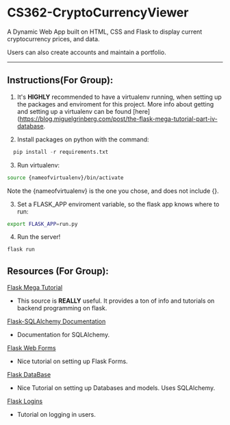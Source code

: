 # CS362-CryptoCurrencyViewer
A Dynamic Web App built on HTML, CSS and Flask to display current cryptocurrency prices, and data.

Users can also create accounts and maintain a portfolio.

---

## Instructions(For Group):

1. It's **HIGHLY** recommended to have a virtualenv running, when setting up the packages and enviroment for this project. More info about getting and setting up a virtualenv can be found  [here](https://blog.miguelgrinberg.com/post/the-flask-mega-tutorial-part-iv-database.

2. Install packages on python with the command:
  ``` py
    pip install -r requirements.txt
  ```

3. Run virtualenv:
``` BASH
source {nameofvirtualenv}/bin/activate
```
Note the {nameofvirtualenv} is the one you chose, and does not include {}.

3. Set a FLASK_APP enviroment variable, so the flask app knows where to run:
``` BASH
export FLASK_APP=run.py
```

4. Run the server!
``` BASH
flask run
```

## Resources (For Group):
[Flask Mega Tutorial](https://blog.miguelgrinberg.com/post/the-flask-mega-tutorial-part-i-hello-world)
  * This source is **REALLY** useful. It provides a ton of info and tutorials on backend programming on flask.

[Flask-SQLAlchemy Documentation](http://flask-sqlalchemy.pocoo.org/2.3/)
  * Documentation for SQLAlchemy.

[Flask Web Forms](https://blog.miguelgrinberg.com/post/the-flask-mega-tutorial-part-iii-web-forms)
  * Nice tutorial on setting up Flask Forms.

[Flask DataBase](https://blog.miguelgrinberg.com/post/the-flask-mega-tutorial-part-iv-database)
  * Nice Tutorial on setting up Databases and models. Uses SQLAlchemy.

[Flask Logins](https://blog.miguelgrinberg.com/post/the-flask-mega-tutorial-part-v-user-logins)
  * Tutorial on logging in users.
